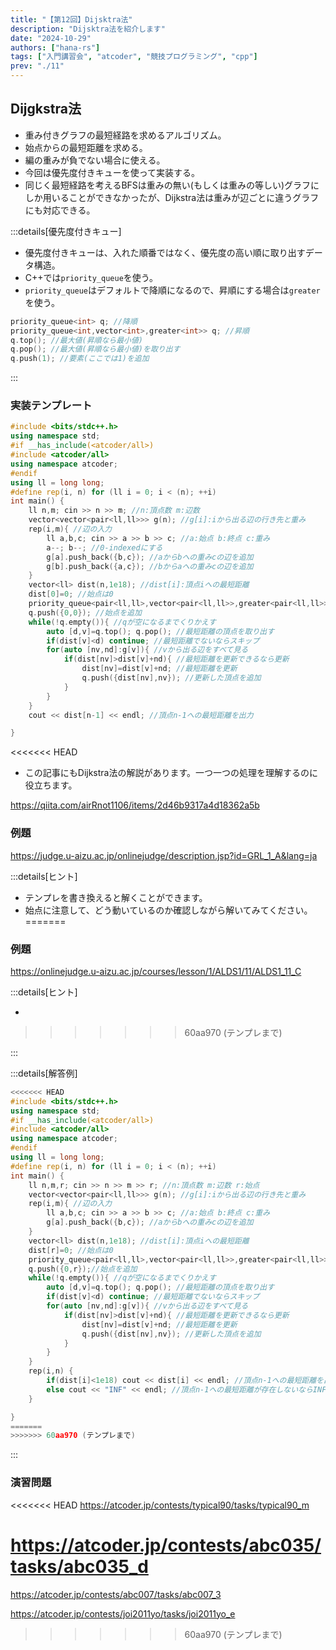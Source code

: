 ```yaml
---
title: "【第12回】Dijsktra法"
description: "Dijsktra法を紹介します"
date: "2024-10-29"
authors: ["hana-rs"]
tags: ["入門講習会", "atcoder", "競技プログラミング", "cpp"]
prev: "./11"
---
```


## Dijgkstra法

- 重み付きグラフの最短経路を求めるアルゴリズム。
- 始点からの最短距離を求める。
- 編の重みが負でない場合に使える。
- 今回は優先度付きキューを使って実装する。
- 同じく最短経路を考えるBFSは重みの無い(もしくは重みの等しい)グラフにしか用いることができなかったが、Dijkstra法は重みが辺ごとに違うグラフにも対応できる。

:::details[優先度付きキュー]

- 優先度付きキューは、入れた順番ではなく、優先度の高い順に取り出すデータ構造。
- C++では`priority_queue`を使う。
- `priority_queue`はデフォルトで降順になるので、昇順にする場合は`greater`を使う。

```cpp
priority_queue<int> q; //降順
priority_queue<int,vector<int>,greater<int>> q; //昇順
q.top(); //最大値(昇順なら最小値)
q.pop(); //最大値(昇順なら最小値)を取り出す
q.push(1); //要素(ここでは1)を追加
```

:::

### 実装テンプレート

```cpp
#include <bits/stdc++.h>
using namespace std;
#if __has_include(<atcoder/all>)
#include <atcoder/all>
using namespace atcoder;
#endif
using ll = long long;
#define rep(i, n) for (ll i = 0; i < (n); ++i)
int main() {
    ll n,m; cin >> n >> m; //n:頂点数 m:辺数
    vector<vector<pair<ll,ll>>> g(n); //g[i]:iから出る辺の行き先と重み
    rep(i,m){ //辺の入力
        ll a,b,c; cin >> a >> b >> c; //a:始点 b:終点 c:重み
        a--; b--; //0-indexedにする
        g[a].push_back({b,c}); //aからbへの重みcの辺を追加
        g[b].push_back({a,c}); //bからaへの重みcの辺を追加
    }
    vector<ll> dist(n,1e18); //dist[i]:頂点iへの最短距離
    dist[0]=0; //始点は0
    priority_queue<pair<ll,ll>,vector<pair<ll,ll>>,greater<pair<ll,ll>>> q; //{最短距離,頂点}を昇順にする優先度付きキュー
    q.push({0,0}); //始点を追加
    while(!q.empty()){ //qが空になるまでくりかえす
        auto [d,v]=q.top(); q.pop(); //最短距離の頂点を取り出す
        if(dist[v]<d) continue; //最短距離でないならスキップ
        for(auto [nv,nd]:g[v]){ //vから出る辺をすべて見る
            if(dist[nv]>dist[v]+nd){ //最短距離を更新できるなら更新
                dist[nv]=dist[v]+nd; //最短距離を更新
                q.push({dist[nv],nv}); //更新した頂点を追加
            }
        }
    }
    cout << dist[n-1] << endl; //頂点n-1への最短距離を出力

}
```

<<<<<<< HEAD
- この記事にもDijkstra法の解説があります。一つ一つの処理を理解するのに役立ちます。

<https://qiita.com/airRnot1106/items/2d46b9317a4d18362a5b>

### 例題

<https://judge.u-aizu.ac.jp/onlinejudge/description.jsp?id=GRL_1_A&lang=ja>

:::details[ヒント]

- テンプレを書き換えると解くことができます。
- 始点に注意して、どう動いているのか確認しながら解いてみてください。
=======
### 例題

<https://onlinejudge.u-aizu.ac.jp/courses/lesson/1/ALDS1/11/ALDS1_11_C>

:::details[ヒント]

-
>>>>>>> 60aa970 (テンプレまで)

:::

:::details[解答例]

```cpp
<<<<<<< HEAD
#include <bits/stdc++.h>
using namespace std;
#if __has_include(<atcoder/all>)
#include <atcoder/all>
using namespace atcoder;
#endif
using ll = long long;
#define rep(i, n) for (ll i = 0; i < (n); ++i)
int main() {
    ll n,m,r; cin >> n >> m >> r; //n:頂点数 m:辺数 r:始点
    vector<vector<pair<ll,ll>>> g(n); //g[i]:iから出る辺の行き先と重み
    rep(i,m){ //辺の入力
        ll a,b,c; cin >> a >> b >> c; //a:始点 b:終点 c:重み
        g[a].push_back({b,c}); //aからbへの重みcの辺を追加
    }
    vector<ll> dist(n,1e18); //dist[i]:頂点iへの最短距離
    dist[r]=0; //始点は0
    priority_queue<pair<ll,ll>,vector<pair<ll,ll>>,greater<pair<ll,ll>>> q; //{最短距離,頂点}を昇順にする優先度付きキュー
    q.push({0,r});//始点を追加
    while(!q.empty()){ //qが空になるまでくりかえす
        auto [d,v]=q.top(); q.pop(); //最短距離の頂点を取り出す
        if(dist[v]<d) continue; //最短距離でないならスキップ
        for(auto [nv,nd]:g[v]){ //vから出る辺をすべて見る
            if(dist[nv]>dist[v]+nd){ //最短距離を更新できるなら更新
                dist[nv]=dist[v]+nd; //最短距離を更新
                q.push({dist[nv],nv}); //更新した頂点を追加
            }
        }
    }
    rep(i,n) {
        if(dist[i]<1e18) cout << dist[i] << endl; //頂点n-1への最短距離を出力
        else cout << "INF" << endl; //頂点n-1への最短距離が存在しないならINFを出力
    }

}
=======
>>>>>>> 60aa970 (テンプレまで)

```

:::

### 演習問題

<<<<<<< HEAD
<https://atcoder.jp/contests/typical90/tasks/typical90_m>

<https://atcoder.jp/contests/abc035/tasks/abc035_d>
=======
<https://atcoder.jp/contests/abc007/tasks/abc007_3>

<https://atcoder.jp/contests/joi2011yo/tasks/joi2011yo_e>
>>>>>>> 60aa970 (テンプレまで)
